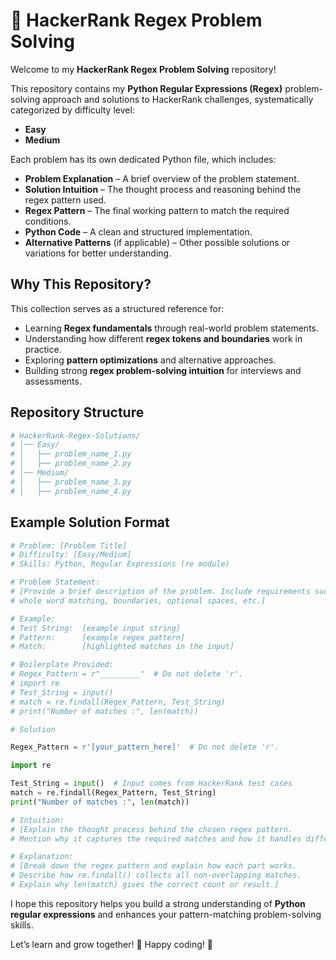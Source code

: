 # 🧠 HackerRank Regex Problem Solving

Welcome to my **HackerRank Regex Problem Solving** repository!

This repository contains my **Python Regular Expressions (Regex)** problem-solving approach and solutions to HackerRank challenges, systematically categorized by difficulty level:

- **Easy**
- **Medium**

Each problem has its own dedicated Python file, which includes:

- **Problem Explanation** – A brief overview of the problem statement.
- **Solution Intuition** – The thought process and reasoning behind the regex pattern used.
- **Regex Pattern** – The final working pattern to match the required conditions.
- **Python Code** – A clean and structured implementation.
- **Alternative Patterns** (if applicable) – Other possible solutions or variations for better understanding.

## Why This Repository?

This collection serves as a structured reference for:

- Learning **Regex fundamentals** through real-world problem statements.
- Understanding how different **regex tokens and boundaries** work in practice.
- Exploring **pattern optimizations** and alternative approaches.
- Building strong **regex problem-solving intuition** for interviews and assessments.

## Repository Structure

```python
# HackerRank-Regex-Solutions/
# │── Easy/
# │   ├── problem_name_1.py
# │   ├── problem_name_2.py
# │── Medium/
# │   ├── problem_name_3.py
# │   ├── problem_name_4.py
```
## Example Solution Format

```python
# Problem: [Problem Title]
# Difficulty: [Easy/Medium]
# Skills: Python, Regular Expressions (re module)

# Problem Statement:
# [Provide a brief description of the problem. Include requirements such as case-sensitivity, 
# whole word matching, boundaries, optional spaces, etc.]

# Example:
# Test String:  [example input string]
# Pattern:      [example regex pattern]
# Match:        [highlighted matches in the input]

# Boilerplate Provided:
# Regex_Pattern = r"_________"  # Do not delete 'r'.
# import re
# Test_String = input()
# match = re.findall(Regex_Pattern, Test_String)
# print("Number of matches :", len(match))

# Solution

Regex_Pattern = r'[your_pattern_here]'  # Do not delete 'r'.

import re

Test_String = input()  # Input comes from HackerRank test cases
match = re.findall(Regex_Pattern, Test_String)
print("Number of matches :", len(match))

# Intuition:
# [Explain the thought process behind the chosen regex pattern.
# Mention why it captures the required matches and how it handles different input cases.]

# Explanation:
# [Break down the regex pattern and explain how each part works.
# Describe how re.findall() collects all non-overlapping matches.
# Explain why len(match) gives the correct count or result.]
```

I hope this repository helps you build a strong understanding of **Python regular expressions** and enhances your pattern-matching problem-solving skills.  

Let’s learn and grow together! 🚀 Happy coding! 🎯
